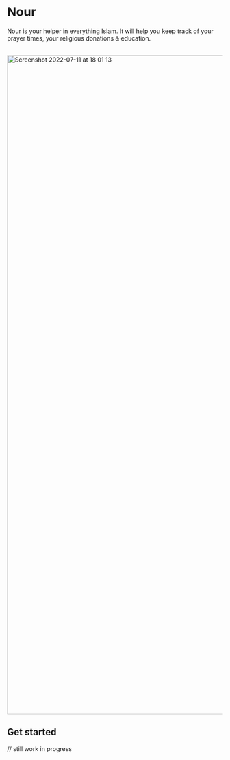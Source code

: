# Nour

Nour is your helper in everything Islam. It will help you keep track of your prayer times, your religious donations & education.

<br>

<img width="1536" alt="Screenshot 2022-07-11 at 18 01 13" src="https://user-images.githubusercontent.com/96595583/178307878-9fe06521-33f5-44f1-980f-b4c1f2d6009d.png">

## Get started

// still work in progress
